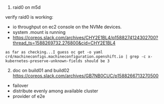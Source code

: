 1. raid0 on m5d

verify raid0 is working:

* io throughput on ec2 console on the NVMe devices.
* system .mount is running
* https://coreos.slack.com/archives/CHY2E1BL4/p1588274124302700?thread_ts=1588269732.276800&cid=CHY2E1BL4

```
as far as checking...I guess oc get -o yaml crd/machineconfigs.machineconfiguration.openshift.io | grep -c x-kubernetes-preserve-unknown-fields should be 3
```

2. doc on build01 and build02
https://coreos.slack.com/archives/GB7NB0CUC/p1588266713270500

* failover
* distribute evenly among available cluster
* provider of e2e
